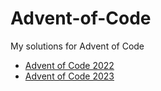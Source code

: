 # Advent-of-Code

My solutions for Advent of Code

- [Advent of Code 2022](AoC-2022/)
- [Advent of Code 2023](AoC-2023/)

